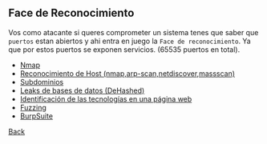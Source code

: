 
## Face de Reconocimiento

Vos como atacante si queres comprometer un sistema tenes que saber que `puertos` estan abiertos y ahi entra en juego la `Face de reconocimiento`. Ya que por estos puertos se exponen servicios.
(65535 puertos en total).

- [Nmap](./reconocimiento/nmap.md)
- [Reconocimiento de Host (nmap,arp-scan,netdiscover,massscan)](./reconocimiento/host.md)
- [Subdominios](./reconocimiento/subdominios.md)
- [Leaks de bases de datos (DeHashed)](./reconocimiento/leaksdb.md)
- [Identificación de las tecnologías en una página web](./reconocimiento/tecnologiasWeb.md)
- [Fuzzing](./reconocimiento/fuzzing.md)
- [BurpSuite](./reconocimiento/burpsuite.md)

[Back](../introduccionHacking.md)
